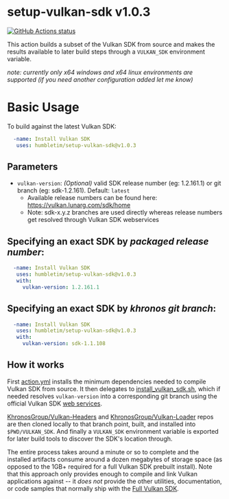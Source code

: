 # setup-vulkan-sdk v1.0.3

<p align="left">
  <a href="https://github.com/humbletim/setup-vulkan-sdk"><img alt="GitHub Actions status" src="https://github.com/humbletim/setup-vulkan-sdk/workflows/Setup/badge.svg"></a>
</p>

This action builds a subset of the Vulkan SDK from source and makes the results available to later build steps through a `VULKAN_SDK` environment variable.

*note: currently only x64 windows and x64 linux environments are supported (if you need another configuration added let me know)*

# Basic Usage

To build against the latest Vulkan SDK:
```yaml
  -name: Install Vulkan SDK
   uses: humbletim/setup-vulkan-sdk@v1.0.3
```

## Parameters

- `vulkan-version`:
*(Optional)* valid SDK release number (eg: 1.2.161.1) or git branch (eg: sdk-1.2.161). Default: `latest`
    - Available release numbers can be found here: https://vulkan.lunarg.com/sdk/home
    - Note: sdk-x.y.z branches are used directly whereas release numbers get resolved through Vulkan SDK webservices

## Specifying an exact SDK by *packaged release number*:
```yaml
  -name: Install Vulkan SDK
   uses: humbletim/setup-vulkan-sdk@v1.0.3
   with:
     vulkan-version: 1.2.161.1
```

## Specifying an exact SDK by *khronos git branch*:
```yaml
  -name: Install Vulkan SDK
   uses: humbletim/setup-vulkan-sdk@v1.0.3
   with:
     vulkan-version: sdk-1.1.108
```

## How it works

First [action.yml](action.yml) installs the minimum dependencies needed to compile Vulkan SDK from source. It then delegates to [install_vulkan_sdk.sh](install_vulkan_sdk.sh), which if needed resolves `vulkan-version` into a corresponding git branch using the official Vulkan SDK [web services](https://vulkan.lunarg.com/content/view/latest-sdk-version-api).

[KhronosGroup/Vulkan-Headers](https://github.com/KhronosGroup/Vulkan-Headers) and [KhronosGroup/Vulkan-Loader](https://github.com/KhronosGroup/Vulkan-Loader) repos are then cloned locally to that branch point, built, and installed into `$PWD/VULKAN_SDK`. And finally a `VULKAN_SDK` environment variable is exported for later build tools to discover the SDK's location through.

The entire process takes around a minute or so to complete and the installed artifacts consume around a dozen megabytes of storage space (as opposed to the 1GB+ required for a full Vulkan SDK prebuilt install). Note that this approach only provides enough to compile and link Vulkan applications against -- it _does not_ provide the other utilities, documentation, or code samples that normally ship with the [Full Vulkan SDK](https://www.lunarg.com/vulkan-sdk/).
